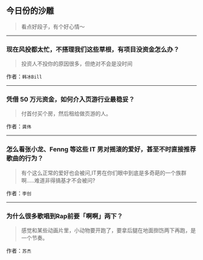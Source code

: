 ## 今日份的沙雕

> 看点好段子，有个好心情～


 
---

### 现在风投都太忙，不搭理我们这些草根，有项目没资金怎么办？

> 投资人不投你的原因很多，但绝对不会是没时间


作者：`韩冰Bill`

---

### 凭借 50 万元资金，如何介入页游行业最稳妥？

> 付首付买个房，然后租给做页游的人。


作者：`龚伟`

---

### 怎么看张小龙、Fenng 等这些 IT 男对摇滚的爱好，甚至不时直接推荐歌曲的行为？

> 有个这么正常的爱好也会被问,IT男在你们眼中到底是多奇葩的一个族群啊.....难道非得搞基才不会被问?


作者：`李创`

---

### 为什么很多歌唱到Rap前要「啊啊」两下？

> 感觉和某些动画片里，小动物要开跑了，要拿后腿在地面捯饬两下再跑，是一个节奏。


作者：`苏杰`